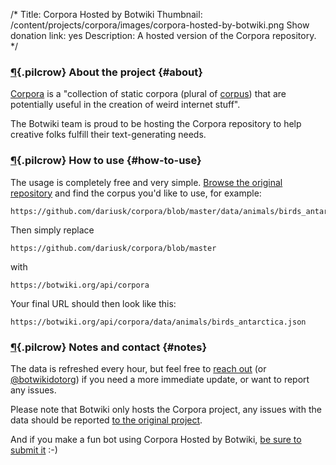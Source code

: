 /*
Title: Corpora Hosted by Botwiki
Thumbnail: /content/projects/corpora/images/corpora-hosted-by-botwiki.png
Show donation link: yes
Description: A hosted version of the Corpora repository.
*/


### [¶](#about){.pilcrow} About the project {#about}


[Corpora](https://github.com/dariusk/corpora) is a "collection of static corpora (plural of [corpus](https://en.wikipedia.org/wiki/Text_corpus)) that are potentially useful in the creation of weird internet stuff".

The Botwiki team is proud to be hosting the Corpora repository to help creative folks fulfill their text-generating needs.


### [¶](#how-to-use){.pilcrow} How to use {#how-to-use}


The usage is completely free and very simple. [Browse the original repository](https://github.com/dariusk/corpora) and find the corpus you'd like to use, for example:

```
https://github.com/dariusk/corpora/blob/master/data/animals/birds_antarctica.json
``` 

Then simply replace

```
https://github.com/dariusk/corpora/blob/master
```

with


```
https://botwiki.org/api/corpora
```

Your final URL should then look like this:

```
https://botwiki.org/api/corpora/data/animals/birds_antarctica.json
```

### [¶](#notes){.pilcrow} Notes and contact {#notes}


The data is refreshed every hour, but feel free to [reach out](mailto:stefan@botwiki.org) (or [@botwikidotorg](https://twitter.com/botwikidotorg)) if you need a more immediate update, or want to report any issues.

Please note that Botwiki only hosts the Corpora project, any issues with the data should be reported [to the original project](https://github.com/dariusk/corpora).

And if you make a fun bot using Corpora Hosted by Botwiki, [be sure to submit it](https://botwiki.org/submit-your-bot) :-)
